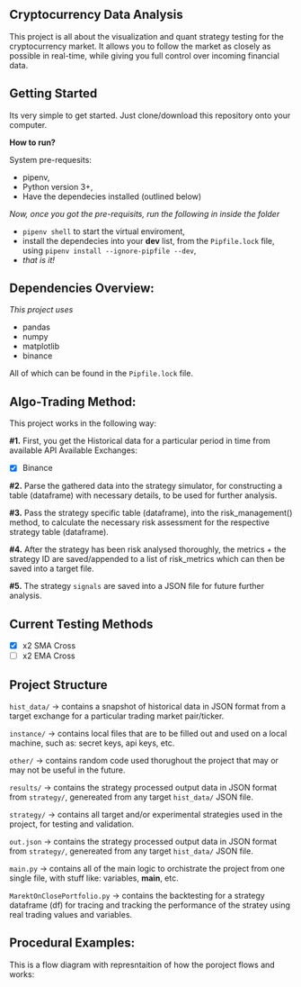 Cryptocurrency Data Analysis
---

This project is all about the visualization and quant strategy testing for the cryptocurrency market. It allows you to follow the market as closely as possible in real-time, while giving you full control over incoming financial data.

Getting Started
---
Its very simple to get started. Just clone/download this repository onto your computer.

**How to run?**

System pre-requesits:
 - pipenv,
 - Python version 3+,
 - Have the dependecies installed (outlined below)

*Now, once you got the pre-requisits, run the following in inside the folder*

- ``` pipenv shell ``` to start the virtual enviroment,
- install the dependecies into your **dev** list, from the ```Pipfile.lock``` file, using ```pipenv install --ignore-pipfile --dev```,
- *that is it!*

Dependencies Overview:
---

*This project uses*
- pandas
- numpy
- matplotlib
- binance

All of which can be found in the ```Pipfile.lock``` file.

Algo-Trading Method:
---

This project works in the following way:

**#1.** First, you get the Historical data for a particular period in time from available API Available Exchanges:

- [x] Binance

**#2.** Parse the gathered data into the strategy simulator, for constructing a table (dataframe) with necessary details, to be used for further analysis.

**#3.**  Pass the strategy specific table (dataframe), into the risk_management() method, to calculate the necessary risk assessment for the respective strategy table (dataframe).

**#4.** After the strategy has been risk analysed thoroughly, the metrics + the strategy ID are saved/appended to a list of risk_metrics which can then be saved into a target file.

**#5.** The strategy ```signals``` are saved into a JSON file for future further analysis.


Current Testing Methods
---

- [x] x2 SMA Cross
- [ ] x2 EMA Cross

Project Structure
---

```hist_data/``` -> contains a snapshot of historical data in JSON format from a target exchange for a particular trading market pair/ticker.

```instance/``` -> contains local files that are to be filled out and used on a local machine, such as: secret keys, api keys, etc.

```other/``` -> contains random code used thorughout the project that may or may not be useful in the future.

```results/``` -> contains the strategy processed output data in JSON format from ```strategy/```, genereated from any target ```hist_data/``` JSON file.

```strategy/``` -> contains all target and/or experimental strategies used in the project, for testing and validation.

```out.json``` -> contains the strategy processed output data in JSON format from ```strategy/```, genereated from any target ```hist_data/``` JSON file.

```main.py``` -> contains all of the main logic to orchistrate the project from one single file, with stuff like: variables, __main__, etc.

```MarektOnClosePortfolio.py``` -> contains the backtesting for a strategy dataframe (df) for tracing and tracking the performance of the stratey using real trading values and variables.

Procedural Examples:
---

This is a flow diagram with represntaition of how the poroject flows and works: